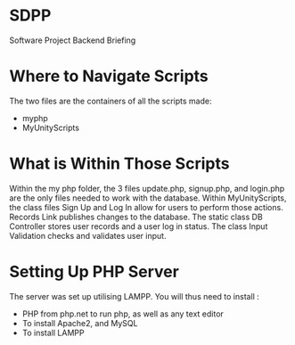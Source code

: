 # SDPP
Software Project Backend Briefing


# Where to Navigate Scripts
The two files are the containers of all the scripts made:
* myphp
* MyUnityScripts 

# What is Within Those Scripts
Within the my php folder, the 3 files update.php, signup.php, and login.php are the only files needed to work with the database.
Within MyUnityScripts, the class files Sign Up and Log In allow for users to perform those actions. Records Link publishes changes to the database.
The static class DB Controller stores user records and a user log in status.
The class Input Validation checks and validates user input. 


# Setting Up PHP Server
The server was set up utilising LAMPP. 
You will thus need to install :
* PHP from php.net to run php, as well as any text editor
* To install Apache2, and MySQL
* To install LAMPP
